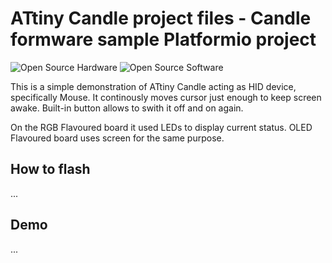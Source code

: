 # ATtiny Candle project files - Candle formware sample Platformio project

![Open Source Hardware](/images/open-source-hardware-logo.png)
![Open Source Software](/images/open-source-software-logo.png)

This is a simple demonstration of ATtiny Candle acting as HID device, specifically Mouse. It continously moves cursor just enough to keep screen awake. Built-in button allows to swith it off and on again.

On the RGB Flavoured board it used LEDs to display current status. OLED Flavoured board uses screen for the same purpose.

## How to flash

...

## Demo

...